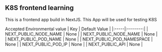 ## K8S frontend learning

This is a frontend app build in NextJS. This App will be used for testing K8S

Accepted Environmental value
| Key |  Default Value  |
|:-----|:--------:|
| NEXT_PUBLIC_NODE_NAME   | None |
| NEXT_PUBLIC_NODE_NAME   |  None  |
| NEXT_PUBLIC_POD_NAME   | None |
| NEXT_PUBLIC_POD_NAMESPACE   | None |
| NEXT_PUBLIC_POD_IP   |  None  |
| NEXT_PUBLIC_API   |  None  |

